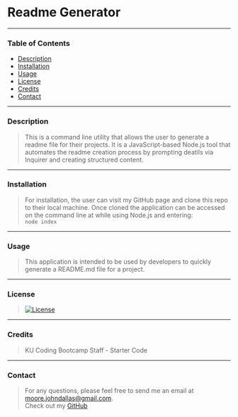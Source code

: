 
  # Readme Generator
  ---
  ### Table of Contents
  - [Description](#description)
  - [Installation](#installation)
  - [Usage](#usage)
  - [License](#license)
  - [Credits](#credits)
  - [Contact](#contact)
  ---
  <a id='description'></a>
  ### Description
  > This is a command line utility that allows the user to generate a readme file for their projects.  It is a JavaScript-based Node.js tool that automates the readme creation process by prompting deatils via Inquirer and creating structured content.
  ---
  <a id='installation'></a>
  ### Installation
  > For installation, the user can visit my GitHub page and clone this repo to their local machine. Once cloned the application can be accessed on the command line at while using Node.js and entering: <br> `node index`
  ---
  <a id='usage'></a>
  ### Usage
  > This application is intended to be used by developers to quickly generate a README.md file for a project.
  ---
  <a id='license'></a>
  ### License
  > [![License](https://img.shields.io/badge/License-Apache_2.0-blue.svg)](https://opensource.org/licenses/Apache-2.0)
  ---
  <a id='credits'></a>
  ### Credits
  > KU Coding Bootcamp Staff - Starter Code
  ---
  <a id='contact'></a>
  ### Contact
  > For any questions, please feel free to send me an email at moore.johndallas@gmail.com.   
  > Check out my [GitHub](https://github.com/JohnDallasMoore/)
